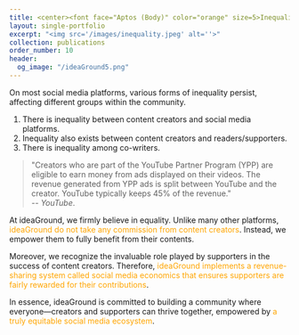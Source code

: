 ```yaml
---
title: <center><font face="Aptos (Body)" color="orange" size=5>Inequality</font><center>
layout: single-portfolio
excerpt: "<img src='/images/inequality.jpeg' alt=''>"
collection: publications
order_number: 10
header: 
  og_image: "/ideaGround5.png"
---
```


On most social media platforms, various forms of inequality persist, affecting different groups within the community.

1. There is inequality between content creators and social media platforms.
2. Inequality also exists between content creators and readers/supporters.
3. There is inequality among co-writers.

> "Creators who are part of the YouTube Partner Program (YPP) are eligible to earn money from ads displayed on their videos. The revenue generated from YPP ads is split between YouTube and the creator. YouTube typically keeps 45% of the revenue."  
*-- YouTube*.

At ideaGround, we firmly believe in equality. Unlike many other platforms, <span style="color:orange"> ideaGround do not take any commission from content creators</span>. Instead, we empower them to fully benefit from their contents.

Moreover, we recognize the invaluable role played by supporters in the success of content
creators. Therefore, <span style="color:orange">ideaGround implements a revenue-sharing system called social media economics that ensures supporters are fairly rewarded for their contributions</span>.

In essence, ideaGround is committed to building a community where everyone—creators and supporters can thrive together, empowered by <span style="color:orange">a truly equitable social media ecosystem</span>.


